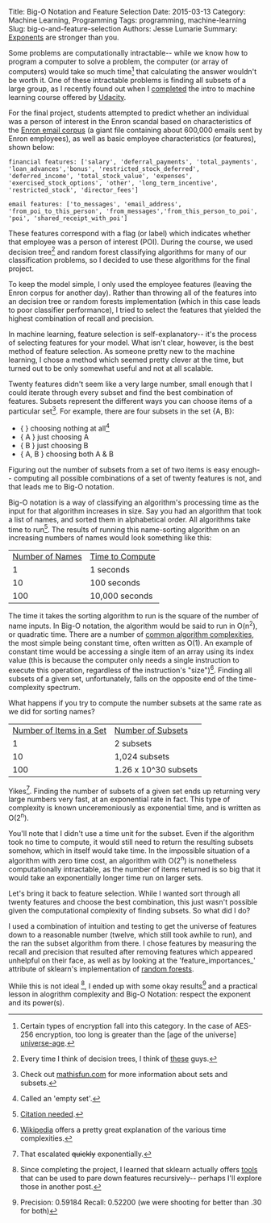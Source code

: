 Title: Big-O Notation and Feature Selection
Date: 2015-03-13
Category: Machine Learning, Programming
Tags: programming, machine-learning
Slug: big-o-and-feature-selection
Authors: Jesse Lumarie
Summary: [Exponents](http://jesselumarie.com/blog/big-o-and-feature-selection.html) are stronger than you.

Some problems are computationally intractable-- while we know how to program a computer to solve a problem, the computer (or array of computers) would take so much time[^1] that calculating the answer wouldn't be worth it. One of these intractable problems is finding all subsets of a large group, as I recently found out when I [completed][udacity-github] the intro to machine learning course offered by [Udacity][udacity-class].  

For the final project, students attempted to predict whether an individual was a person of interest in the Enron scandal based on characteristics of the [Enron email corpus][enron-corpus] (a giant file containing about 600,000 emails sent by Enron employees), as well as basic employee characteristics (or features), shown below:

	financial features: ['salary', 'deferral_payments', 'total_payments', 'loan_advances','bonus', 'restricted_stock_deferred', 'deferred_income', 'total_stock_value', 'expenses', 'exercised_stock_options', 'other', 'long_term_incentive', 'restricted_stock', 'director_fees']

	email features: ['to_messages', 'email_address', 'from_poi_to_this_person', 'from_messages','from_this_person_to_poi', 'poi', 'shared_receipt_with_poi']

These features correspond with a flag (or label) which indicates whether that employee was a person of interest (POI). During the course, we used decision tree[^2] and random forest classifying algorithms for many of our classification problems, so I decided to use these algorithms for the final project.  

To keep the model simple, I only used the employee features (leaving the Enron corpus for another day).  Rather than throwing all of the features into an decision tree or random forests implementation (which in this case leads to poor classifier performance), I tried to select the features that yielded the highest combination of recall and precision.

In machine learning, feature selection is self-explanatory-- it's the process of selecting features for your model.  What isn't clear, however, is the best method of feature selection.  As someone pretty new to the machine learning, I chose a method which seemed pretty clever at the time, but turned out to be only somewhat useful and not at all scalable.

Twenty features didn't seem like a very large number, small enough that I could iterate through every subset and find the best combination of features. Subsets represent the different ways you can choose items of a particular set[^3].  For example, there are four subsets in the set {A, B}:

* { }  choosing nothing at all[^4]
* { A }  just choosing A
* { B }  just choosing B
* { A, B } choosing both A & B

Figuring out the number of subsets from a set of two items is easy enough-- computing all possible combinations of a set of twenty features is not, and that leads me to Big-O notation.

Big-O notation is a way of classifying an algorithm's processing time as the input for that algorithm increases in size. Say you had an algorithm that took a list of names, and sorted them in alphabetical order.  All algorithms take time to run[^5].  The results of running this name-sorting algorithm on an increasing numbers of names would look something like this:

<table>
    <tr>
        <td><u>Number of Names</u></td>
				<td><u>Time to Compute</u></td>
    </tr>
    <tr>
        <td>1</td>
				<td>1 seconds</td>
    </tr>
    <tr>
        <td>10</td>
				<td>100 seconds</td>
    </tr>
    <tr>
        <td>100</td>
				<td>10,000 seconds</td>
    </tr>
</table>

The time it takes the sorting algorithm to run is the square of the number of name inputs.  In Big-O notation, the algorithm would be said to run in O(n<sup>2</sup>), or quadratic time.  There are a number of [common algorithm complexities][wiki-time-complexity], the most simple being constant time, often written as O(1).  An example of constant time would be accessing a single item of an array using its index value (this is because the computer only needs a single instruction to execute this operation, regardless of the instruction's "size")[^6].  Finding all subsets of a given set, unfortunately, falls on the opposite end of the time-complexity spectrum.

What happens if you try to compute the number subsets at the same rate as we did for sorting names?

<table>
    <tr>
        <td><u>Number of Items in a Set</u></td>
				<td><u>Number of Subsets</u></td>
    </tr>
    <tr>
        <td>1</td>
				<td>2 subsets</td>
    </tr>
    <tr>
        <td>10</td>
				<td>1,024 subsets</td>
    </tr>
    <tr>
        <td>100</td>
				<td>1.26 x 10^30 subsets</td>
    </tr>
</table>

Yikes[^7].  Finding the number of subsets of a given set ends up returning very large numbers very fast, at an exponential rate in fact.  This type of complexity is known unceremoniously as exponential time, and is written as O(2<sup>n</sup>).

You'll note that I didn't use a time unit for the subset.  Even if the algorithm took no time to compute, it would still need to return the resulting subsets somehow, which in itself would take time.  In the impossible situation of a algorithm with zero time cost, an algorithm with O(2<sup>n</sup>) is nonetheless computationally intractable, as the number of items returned is so big that it would take an exponentially longer time run on larger sets.

Let's bring it back to feature selection.  While I wanted sort through all twenty features and choose the best combination, this just wasn't possible given the computational complexity of finding subsets. So what did I do?

I used a combination of intuition and testing to get the universe of features down to a reasonable number (twelve, which still took awhile to run), and the ran the subset algorithm from there.  I chose features by measuring the recall and precision that resulted after removing features which appeared unhelpful on their face, as well as by looking at the 'feature_importances_' attribute of sklearn's implementation of [random forests][sk-learn].

While this is not ideal [^8], I ended up with some okay results[^9] and a practical lesson in alogrithm complexity and Big-O Notation: respect the exponent and its power(s).



[^1]: Certain types of encryption fall into this category. In the case of AES-256 encryption, too long is greater than the [age of the universe] [universe-age].
[^2]: Every time I think of decision trees, I think of [these][ents] guys.
[^3]: Check out [mathisfun.com][math-is-fun] for more information about sets and subsets.
[^4]: Called an 'empty set'.
[^5]: [Citation needed](http://xkcd.com/285/).
[^6]: [Wikipedia][wiki-time-complexity] offers a pretty great explanation of the various time complexities.
[^7]: That escalated <del>quickly</del> exponentially.
[^8]: Since completing the project, I learned that sklearn actually offers [tools][sk-learn-RFE] that can be used to pare down features recursively-- perhaps I'll explore those in another post.
[^9]: Precision: 0.59184	Recall: 0.52200	 (we were shooting for better than .30 for both)



[udacity-github]: https://github.com/jesselumarie/udacity_coursework/tree/master/intro_to_machine_learning/final_project
[udacity-class]: https://www.udacity.com/course/ud120
[enron-corpus]: http://en.wikipedia.org/wiki/Enron_Corpus
[ents]: http://www.dailymotion.com/video/xmp51o_slow-decision-making-from-the-lord-of-the-rings-the-two-towers-2002_shortfilms
[universe-age]: http://www.eetimes.com/document.asp?doc_id=1279619
[wiki-time-complexity]: http://en.wikipedia.org/wiki/Time_complexity
[math-is-fun]: http://www.mathsisfun.com/sets/sets-introduction.html
[sk-learn]: http://scikit-learn.org/stable/modules/generated/sklearn.ensemble.RandomForestClassifier.html
[sk-learn-RFE]: http://scikit-learn.org/stable/modules/generated/sklearn.feature_selection.RFE.html#sklearn.feature_selection.RFE
